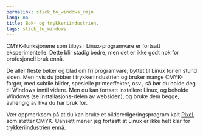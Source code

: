 ```yaml
---
permalink: stick_to_windows_cmjn
lang: no
title: Bok- og trykkeriindustrien.
tags: stick_to_windows
---
```


CMYK-funksjonene som tilbys i Linux-programvare er fortsatt eksperimentelle. Dette blir stadig bedre, men det er ikke godt nok for profesjonell bruk ennå.

De aller fleste bøker og blad om fri programvare, byttet til Linux for en stund siden. Men hvis du jobber i trykkeriindustrien og bruker mange CMYK-farger, med subtile bilder, spesielle printeeffekter, osv., så bør du holde deg til Windows inntil videre. Men du kan fortsatt installere Linux, og beholde Windows (se installasjons-delen av websiden), og bruke dem begge, avhengig av hva du har bruk for.

Vær oppmerksom på at du kan bruke et bilderedigeringsprogram kalt <a href="http://www.kanzelsberger.com/pixel/">Pixel</a>, som støtter CMYK. Uansett mener jeg fortsatt at Linux er ikke helt klar for trykkeriindustrien ennå.

